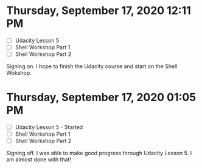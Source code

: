 # Thursday, September 17, 2020 12:11 PM
- [ ] Udacity Lesson 5
- [ ] Shell Workshop Part 1
- [ ] Shell Workshop Part 2

Signing on. I hope to finish the Udacity course and start on the Shell Wokshop.

# Thursday, September 17, 2020 01:05 PM
- [ ] Udacity Lesson 5 - Started
- [ ] Shell Workshop Part 1
- [ ] Shell Workshop Part 2

Signing off. I was able to make good progress through Udacity Lesson 5. I am almost done with that!
